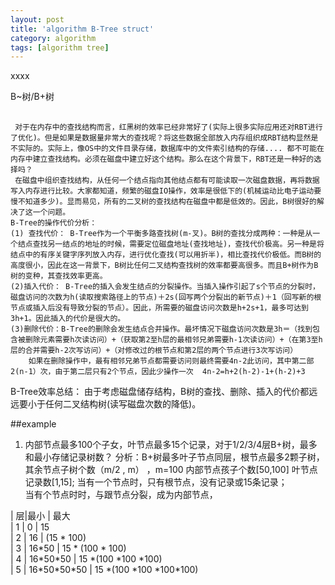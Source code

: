 ```yaml
---
layout: post
title: 'algorithm B-Tree struct'
category: algorithm
tags: [algorithm tree]
---
```


xxxx


B~树/B+树
##
     对于在内存中的查找结构而言，红黑树的效率已经非常好了(实际上很多实际应用还对RBT进行了优化)。但是如果是数据量非常大的查找呢？将这些数据全部放入内存组织成RBT结构显然是不实际的。实际上，像OS中的文件目录存储，数据库中的文件索引结构的存储.... 都不可能在内存中建立查找结构。必须在磁盘中建立好这个结构。那么在这个背景下，RBT还是一种好的选择吗？
     在磁盘中组织查找结构，从任何一个结点指向其他结点都有可能读取一次磁盘数据，再将数据写入内存进行比较。大家都知道，频繁的磁盘IO操作，效率是很低下的(机械运动比电子运动要慢不知道多少)。显而易见，所有的二叉树的查找结构在磁盘中都是低效的。因此，B树很好的解决了这一个问题。
    B-Tree的操作代价分析：
    (1) 查找代价： B-Tree作为一个平衡多路查找树(m-叉)。B树的查找分成两种：一种是从一个结点查找另一结点的地址的时候，需要定位磁盘地址(查找地址)，查找代价极高。另一种是将结点中的有序关键字序列放入内存，进行优化查找(可以用折半)，相比查找代价极低。而B树的高度很小，因此在这一背景下，B树比任何二叉结构查找树的效率都要高很多。而且B+树作为B树的变种，其查找效率更高。
    (2)插入代价： B-Tree的插入会发生结点的分裂操作。当插入操作引起了s个节点的分裂时，磁盘访问的次数为h(读取搜索路径上的节点)＋2s(回写两个分裂出的新节点)＋1（回写新的根节点或插入后没有导致分裂的节点）。因此，所需要的磁盘访问次数是h+2s+1，最多可达到3h+1。因此插入的代价是很大的。
    (3)删除代价：B-Tree的删除会发生结点合并操作。最坏情况下磁盘访问次数是3h＝（找到包含被删除元素需要h次读访问）+（获取第2至h层的最相邻兄弟需要h-1次读访问）+（在第3至h层的合并需要h-2次写访问）+（对修改过的根节点和第2层的两个节点进行3次写访问）
        如果在删除操作中，最有相邻兄弟节点都需要访问则最终需要4n-2此访问，其中第二部2(n-1）次，由于第二层只有2个节点，因此少操作一次  4n-2=h+2(h-2)-1+(h-2)+3
   B-Tree效率总结： 由于考虑磁盘储存结构，B树的查找、删除、插入的代价都远远要小于任何二叉结构树(读写磁盘次数的降低)。



##example

1. 内部节点最多100个子女，叶节点最多15个记录，对于1/2/3/4层B+树，最多和最小存储记录树数？
分析：B+树最多叶子节点同层，根节点最多2颗子树，其余节点子树个数（m/2 , m） ，m=100
内部节点孩子个数[50,100] 叶节点记录数[1,15];
当有一个节点时，只有根节点，没有记录或15条记录；  
当有个节点时时，与跟节点分裂，成为内部节点，

  | 层|最小 | 最大  
  | 1 | 0 | 15  
  | 2 | 16 | (15 \* 100)  
  | 3 | 16\*50 | 15 \* (100 \* 100)  
  | 4 | 16\*50\*50 | 15 \*(100 \*100 \*100)  
  | 5 | 16\*50\*50\*50 | 15 \*(100 \*100 \*100\*100)  
